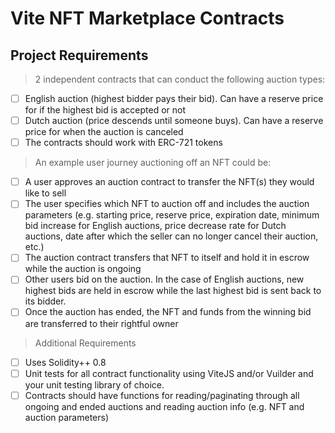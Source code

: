 # Vite NFT Marketplace Contracts

## Project Requirements
> 2 independent contracts that can conduct the following auction types:

- [ ] English auction (highest bidder pays their bid). Can have a reserve price for if the highest bid is accepted or not
- [ ] Dutch auction (price descends until someone buys). Can have a reserve price for when the auction is canceled 
- [ ] The contracts should work with ERC-721 tokens

> An example user journey auctioning off an NFT could be:
 - [ ] A user approves an auction contract to transfer the NFT(s) they would like to sell
 - [ ] The user specifies which NFT to auction off and includes the auction parameters (e.g. starting price, reserve price, expiration date, minimum bid increase for English auctions, price decrease rate for Dutch auctions, date after which the seller can no longer cancel their auction, etc.)
 - [ ] The auction contract transfers that NFT to itself and hold it in escrow while the auction is ongoing
 - [ ] Other users bid on the auction. In the case of English auctions, new highest bids are held in escrow while the last highest bid is sent back to its bidder.
 - [ ] Once the auction has ended, the NFT and funds from the winning bid are transferred to their rightful owner

> Additional Requirements
 - [ ] Uses Solidity++ 0.8
 - [ ] Unit tests for all contract functionality using ViteJS and/or Vuilder and your unit testing library of choice.
 - [ ] Contracts should have functions for reading/paginating through all ongoing and ended auctions and reading auction info (e.g. NFT and auction parameters)
